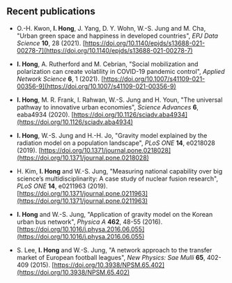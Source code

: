 Recent publications
------
* O.-H. Kwon, **I. Hong**, J. Yang, D. Y. Wohn, W.-S. Jung and M. Cha, "Urban green space and happiness in developed countries", *EPJ Data Science* **10**, 28 (2021). [https://doi.org/10.1140/epjds/s13688-021-00278-7](https://doi.org/10.1140/epjds/s13688-021-00278-7)

* **I. Hong**, A. Rutherford and M. Cebrian, "Social mobilization and polarization can create volatility in COVID-19 pandemic control", *Applied Network Science* **6**, 1 (2021). [https://doi.org/10.1007/s41109-021-00356-9](https://doi.org/10.1007/s41109-021-00356-9)

* **I. Hong**, M. R. Frank, I. Rahwan, W.-S. Jung and H. Youn, "The universal pathway to innovative urban economies", *Science Advances* **6**, eaba4934 (2020). [https://doi.org/10.1126/sciadv.aba4934](https://doi.org/10.1126/sciadv.aba4934)

* **I. Hong**, W.-S. Jung and H.-H. Jo, "Gravity model explained by the radiation model on a population landscape", *PLoS ONE* **14**, e0218028 (2019). [https://doi.org/10.1371/journal.pone.0218028](https://doi.org/10.1371/journal.pone.0218028)

* H. Kim, **I. Hong** and W.-S. Jung, "Measuring national capability over big science’s multidisciplinarity: A case study of nuclear fusion research", *PLoS ONE* **14**, e0211963 (2019). [https://doi.org/10.1371/journal.pone.0211963](https://doi.org/10.1371/journal.pone.0211963)

* **I. Hong** and W.-S. Jung, "Application of gravity model on the Korean urban bus network", *Physica A* **462**, 48-55 (2016). [https://doi.org/10.1016/j.physa.2016.06.055](https://doi.org/10.1016/j.physa.2016.06.055)

* S. Lee, **I. Hong** and W.-S. Jung, "A network approach to the transfer market of European football leagues", *New Physics: Sae Mulli* **65**, 402-409 (2015). [https://doi.org/10.3938/NPSM.65.402](https://doi.org/10.3938/NPSM.65.402)
